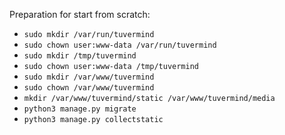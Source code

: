 Preparation for start from scratch:

- `sudo mkdir /var/run/tuvermind`
- `sudo chown user:www-data /var/run/tuvermind`
- `sudo mkdir /tmp/tuvermind`
- `sudo chown user:www-data /tmp/tuvermind`
- `sudo mkdir /var/www/tuvermind`
- `sudo chown /var/www/tuvermind`
- `mkdir /var/www/tuvermind/static /var/www/tuvermind/media`
- `python3 manage.py migrate`
- `python3 manage.py collectstatic`


